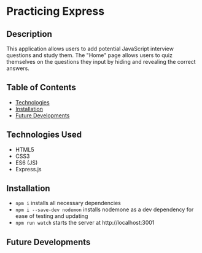 # Practicing Express

## Description

This application allows users to add potential JavaScript interview questions and study them. The "Home" page allows users to quiz themselves on the questions they input by hiding and revealing the correct answers.

<!-- ## Getting Started

- Ensure you have node installed
- Create a package.json using `npm init -y` and `server.js` file
- Install express library: `npm i express`
- Install nodemon: `npm i --save-dev nodemon`
- Add `"watch": "nodemon server.js"` to `"scripts"` in package.json. Now you can use the command `npm run watch` to view your updates to code in real time. You can name "watch" whatever you want. -->

## Table of Contents

- [Technologies](#technologies)
- [Installation](#installation)
- [Future Developments](#future-developments)

## Technologies Used

- HTML5
- CSS3
- ES6 (JS)
- Express.js

## Installation

- `npm i` installs all necessary dependencies
- `npm i --save-dev nodemon` installs nodemone as a dev dependency for ease of testing and updating
- `npm run watch` starts the server at http://localhost:3001

## Future Developments
